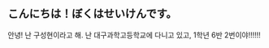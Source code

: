 ## こんにちは！ぼくはせいけんです。
안녕! 난 구성현이라고 해. 난 대구과학고등학교에 다니고 있고, 1학년 6반 2번이야!!!!!!
<!--
**seiken0310/seiken0310** is a ✨ _special_ ✨ repository because its `README.md` (this file) appears on your GitHub profile.

Here are some ideas to get you started:

- 🔭 I’m currently working on ...
- 🌱 I’m currently learning ...
- 👯 I’m looking to collaborate on ...
- 🤔 I’m looking for help with ...
- 💬 Ask me about ...
- 📫 How to reach me: ...
- 😄 Pronouns: ...
- ⚡ Fun fact: ...
-->
